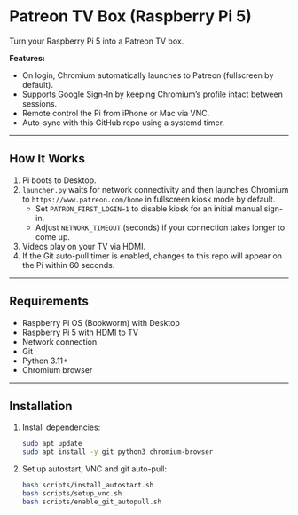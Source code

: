 # Patreon TV Box (Raspberry Pi 5)

Turn your Raspberry Pi 5 into a Patreon TV box.

**Features:**
- On login, Chromium automatically launches to Patreon (fullscreen by default).
- Supports Google Sign-In by keeping Chromium’s profile intact between sessions.
- Remote control the Pi from iPhone or Mac via VNC.
- Auto-sync with this GitHub repo using a systemd timer.

---

## How It Works
1. Pi boots to Desktop.
2. `launcher.py` waits for network connectivity and then launches Chromium to `https://www.patreon.com/home` in fullscreen kiosk mode by default.
   - Set `PATRON_FIRST_LOGIN=1` to disable kiosk for an initial manual sign-in.
   - Adjust `NETWORK_TIMEOUT` (seconds) if your connection takes longer to come up.
3. Videos play on your TV via HDMI.
4. If the Git auto-pull timer is enabled, changes to this repo will appear on the Pi within 60 seconds.

---

## Requirements
- Raspberry Pi OS (Bookworm) with Desktop
- Raspberry Pi 5 with HDMI to TV
- Network connection
- Git
- Python 3.11+
- Chromium browser

---

## Installation
1. Install dependencies:
   ```bash
   sudo apt update
   sudo apt install -y git python3 chromium-browser
   ```
2. Set up autostart, VNC and git auto-pull:
   ```bash
   bash scripts/install_autostart.sh
   bash scripts/setup_vnc.sh
   bash scripts/enable_git_autopull.sh
   ```
